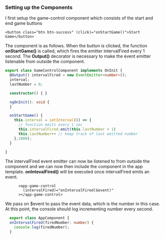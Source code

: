 ### Setting up the Components

I first setup the game-control component which consists of the start and end game buttons

```angular
<button class="btn btn-success" (click)="onStartGame()">Start Game</button>
```
The component is as follows. When the button is clicked, the function **onStartGame()** is called, which fires the emitter intervalFired every 1 second. The **Output()** decorator is necessary to make the event emitter listenable from outside the component.
```typescript
export class GameControlComponent implements OnInit {
  @Output() intervalFired = new EventEmitter<number>();
  interval;
  lastNumber = 0;

  constructor() { }

  ngOnInit(): void {
  }

  onStartGame() {
    this.interval = setInterval(() => {
      // function emits every 1 sec
      this.intervalFired.emit(this.lastNumber + 1)
      this.lastNumber++ // keep track of last emitted number
    },1000);
  }

}

```

The intervalFired event emitter can now be listened to from outside the component and we can now then include the component in the app template. **onIntevalFired()** will be executed once intervalFired emits an event.
```angular
      <app-game-control
        (intervalFired)="onIntervalFired($event)"
      ></app-game-control>
```
We pass on $event to pass the event data, which is the number in this case. At this point, the console should log incrementing number every second.
```typescript
  export class AppComponent {
  onIntervalFired(firedNumber: number) {
    console.log(firedNumber);
  }
```